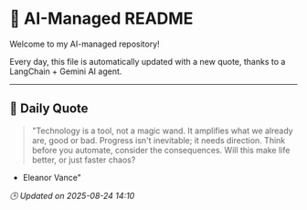 # 🧠 AI-Managed README

Welcome to my AI-managed repository!

Every day, this file is automatically updated with a new quote, thanks to a LangChain + Gemini AI agent.

---

## 📅 Daily Quote

> "Technology is a tool, not a magic wand.
It amplifies what we already are, good or bad.
Progress isn't inevitable; it needs direction.
Think before you automate, consider the consequences.
Will this make life better, or just faster chaos?

- Eleanor Vance"

*🕒 Updated on 2025-08-24 14:10*